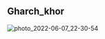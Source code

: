 ## Gharch_khor

![photo_2022-06-07_22-30-54](https://user-images.githubusercontent.com/100339904/172461479-0174fabc-73cf-488b-b5ee-f3fb2aa6f82b.jpg)
